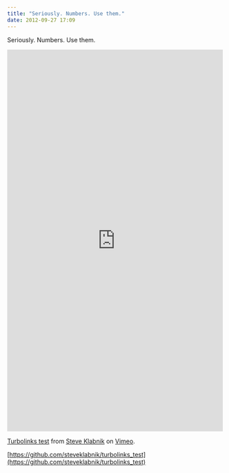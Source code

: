 ```yaml
---
title: "Seriously. Numbers. Use them."
date: 2012-09-27 17:09
---
```


Seriously. Numbers. Use them.

<iframe src="http://player.vimeo.com/video/50340416" width="500" height="882" frameborder="0" webkitAllowFullScreen mozallowfullscreen allowFullScreen></iframe> <p><a href="https://vimeo.com/50340416">Turbolinks test</a> from <a href="http://vimeo.com/steveklabnik">Steve Klabnik</a> on <a href="http://vimeo.com">Vimeo</a>.</p>

[https://github.com/steveklabnik/turbolinks_test](https://github.com/steveklabnik/turbolinks_test)
